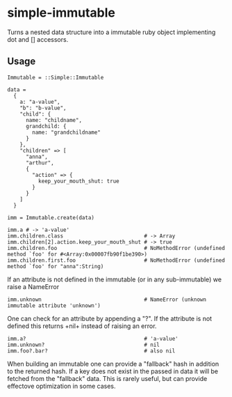 # simple-immutable

Turns a nested data structure into a immutable ruby object implementing dot and [] accessors.

## Usage


    Immutable = ::Simple::Immutable

    data =
      {
        a: "a-value",
        "b": "b-value",
        "child": {
          name: "childname",
          grandchild: {
            name: "grandchildname"
          }
        },
        "children" => [
          "anna",
          "arthur",
          {
            "action" => {
              keep_your_mouth_shut: true
            }
          }
        ]
      }
      
    imm = Immutable.create(data)
    
    imm.a # -> 'a-value'
    imm.children.class                          # -> Array
    imm.children[2].action.keep_your_mouth_shut # -> true
    imm.children.foo                            # NoMethodError (undefined method `foo' for #<Array:0x00007fb90f1be390>)
    imm.children.first.foo                      # NoMethodError (undefined method `foo' for "anna":String)

If an attribute is not defined in the immutable (or in any sub-immutable) we raise a NameError

    imm.unknown                                 # NameError (unknown immutable attribute 'unknown')

One can check for an attribute by appending a "?". If the attribute is not defined this returns +nil+ instead of raising an error.

    imm.a?                                      # 'a-value'
    imm.unknown?                                # nil
    imm.foo?.bar?                               # also nil

When building an immutable one can provide a "fallback" hash in addition to the returned hash. If a key does not exist in the passed in data it will be fetched from the "fallback" data. This is rarely useful, but can provide effectove optimization in some cases.
